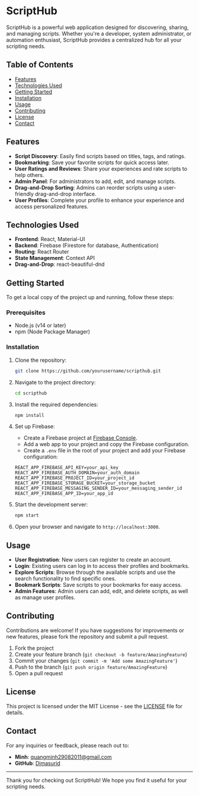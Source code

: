 # ScriptHub

ScriptHub is a powerful web application designed for discovering, sharing, and managing scripts. Whether you're a developer, system administrator, or automation enthusiast, ScriptHub provides a centralized hub for all your scripting needs.

## Table of Contents

- [Features](#features)
- [Technologies Used](#technologies-used)
- [Getting Started](#getting-started)
- [Installation](#installation)
- [Usage](#usage)
- [Contributing](#contributing)
- [License](#license)
- [Contact](#contact)

## Features

- **Script Discovery**: Easily find scripts based on titles, tags, and ratings.
- **Bookmarking**: Save your favorite scripts for quick access later.
- **User Ratings and Reviews**: Share your experiences and rate scripts to help others.
- **Admin Panel**: For administrators to add, edit, and manage scripts.
- **Drag-and-Drop Sorting**: Admins can reorder scripts using a user-friendly drag-and-drop interface.
- **User Profiles**: Complete your profile to enhance your experience and access personalized features.

## Technologies Used

- **Frontend**: React, Material-UI
- **Backend**: Firebase (Firestore for database, Authentication)
- **Routing**: React Router
- **State Management**: Context API
- **Drag-and-Drop**: react-beautiful-dnd

## Getting Started

To get a local copy of the project up and running, follow these steps:

### Prerequisites

- Node.js (v14 or later)
- npm (Node Package Manager)

### Installation

1. Clone the repository:

   ```bash
   git clone https://github.com/yourusername/scripthub.git
   ```

2. Navigate to the project directory:

   ```bash
   cd scripthub
   ```

3. Install the required dependencies:

   ```bash
   npm install
   ```

4. Set up Firebase:

   - Create a Firebase project at [Firebase Console](https://console.firebase.google.com/).
   - Add a web app to your project and copy the Firebase configuration.
   - Create a `.env` file in the root of your project and add your Firebase configuration:

   ```plaintext
   REACT_APP_FIREBASE_API_KEY=your_api_key
   REACT_APP_FIREBASE_AUTH_DOMAIN=your_auth_domain
   REACT_APP_FIREBASE_PROJECT_ID=your_project_id
   REACT_APP_FIREBASE_STORAGE_BUCKET=your_storage_bucket
   REACT_APP_FIREBASE_MESSAGING_SENDER_ID=your_messaging_sender_id
   REACT_APP_FIREBASE_APP_ID=your_app_id
   ```

5. Start the development server:

   ```bash
   npm start
   ```

6. Open your browser and navigate to `http://localhost:3000`.

## Usage

- **User Registration**: New users can register to create an account.
- **Login**: Existing users can log in to access their profiles and bookmarks.
- **Explore Scripts**: Browse through the available scripts and use the search functionality to find specific ones.
- **Bookmark Scripts**: Save scripts to your bookmarks for easy access.
- **Admin Features**: Admin users can add, edit, and delete scripts, as well as manage user profiles.

## Contributing

Contributions are welcome! If you have suggestions for improvements or new features, please fork the repository and submit a pull request. 

1. Fork the project
2. Create your feature branch (`git checkout -b feature/AmazingFeature`)
3. Commit your changes (`git commit -m 'Add some AmazingFeature'`)
4. Push to the branch (`git push origin feature/AmazingFeature`)
5. Open a pull request

## License

This project is licensed under the MIT License - see the [LICENSE](LICENSE) file for details.

## Contact

For any inquiries or feedback, please reach out to:

- **Minh**: [quangminh29082011@gmail.com](mailto:quangminh29082011@gmail.com)
- **GitHub**: [Dimasurid](https://github.com/Dimasurid)

---

Thank you for checking out ScriptHub! We hope you find it useful for your scripting needs.
